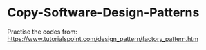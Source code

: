 # Copy-Software-Design-Patterns
Practise the codes from: https://www.tutorialspoint.com/design_pattern/factory_pattern.htm
